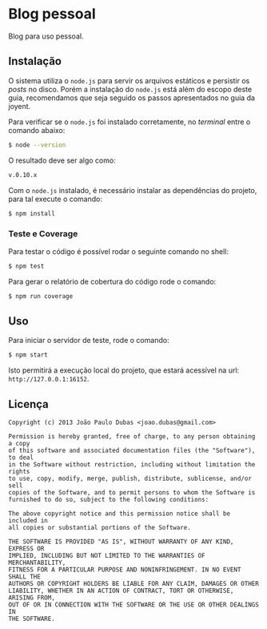 # Blog pessoal

Blog para uso pessoal.

## Instalação

O sistema utiliza o `node.js` para servir os arquivos estáticos e persistir os
_posts_ no disco. Porém a instalação do `node.js` está além do escopo deste
guia, recomendamos que seja seguido os passos apresentados no guia da joyent.

Para verificar se o `node.js` foi instalado corretamente, no _terminal_ entre o
comando abaixo:

```bash
$ node --version
```

O resultado deve ser algo como:

```bash
v.0.10.x
```

Com o `node.js` instalado, é necessário instalar as dependências do projeto,
para tal execute o comando:

```bash
$ npm install
```

### Teste e Coverage

Para testar o código é possível rodar o seguinte comando no shell:

```bash
$ npm test
```

Para gerar o relatório de cobertura do código rode o comando:

```bash
$ npm run coverage
```

## Uso

Para iniciar o servidor de teste, rode o comando:

```bash
$ npm start
```

Isto permitirá a execução local do projeto, que estará acessível na url:
`http://127.0.0.1:16152`.

## Licença

```
Copyright (c) 2013 João Paulo Dubas <joao.dubas@gmail.com>

Permission is hereby granted, free of charge, to any person obtaining a copy
of this software and associated documentation files (the "Software"), to deal
in the Software without restriction, including without limitation the rights
to use, copy, modify, merge, publish, distribute, sublicense, and/or sell
copies of the Software, and to permit persons to whom the Software is
furnished to do so, subject to the following conditions:

The above copyright notice and this permission notice shall be included in
all copies or substantial portions of the Software.

THE SOFTWARE IS PROVIDED "AS IS", WITHOUT WARRANTY OF ANY KIND, EXPRESS OR
IMPLIED, INCLUDING BUT NOT LIMITED TO THE WARRANTIES OF MERCHANTABILITY,
FITNESS FOR A PARTICULAR PURPOSE AND NONINFRINGEMENT. IN NO EVENT SHALL THE
AUTHORS OR COPYRIGHT HOLDERS BE LIABLE FOR ANY CLAIM, DAMAGES OR OTHER
LIABILITY, WHETHER IN AN ACTION OF CONTRACT, TORT OR OTHERWISE, ARISING FROM,
OUT OF OR IN CONNECTION WITH THE SOFTWARE OR THE USE OR OTHER DEALINGS IN
THE SOFTWARE.
```

